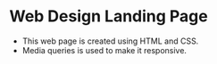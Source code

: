 # Web Design Landing Page

- This web page is created using HTML and CSS.
- Media queries is used to make it responsive.
